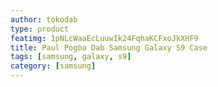 ```yaml
---
author: tokodab
type: product
featimg: 1pNLcWaaEcLuuwIk24FqhaKCFxoJkXHF9
title: Paul Pogba Dab Samsung Galaxy S9 Case
tags: [samsung, galaxy, s9]
category: [samsung]
---
```

